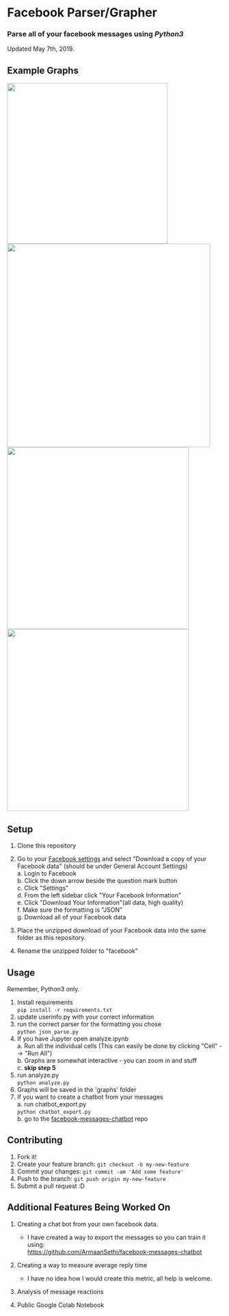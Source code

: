# Facebook Parser/Grapher
### Parse all of your facebook messages using _**Python3**_  
Updated May 7th, 2019.

## Example Graphs 
<span><img src="https://user-images.githubusercontent.com/25948390/44682733-81fade80-aa44-11e8-8339-3a38a5d22f21.png" width="375">
<img src="https://user-images.githubusercontent.com/25948390/44682734-832c0b80-aa44-11e8-9d80-c9db0602de04.png" width="475">
</span>
<img src="https://user-images.githubusercontent.com/25948390/44682735-83c4a200-aa44-11e8-9ba5-9058bfaf2d56.png" width="425">
<img src="https://user-images.githubusercontent.com/25948390/44682739-84f5cf00-aa44-11e8-8b5d-1007614d8b2b.png" width="425">


## Setup
1. Clone this repository
2. Go to your [Facebook settings](https://www.facebook.com/settings) and select "Download a copy of your Facebook data" (should be under General Account Settings)  
  a. Login to Facebook  
  b. Click the down arrow beside the question mark button  
  c. Click "Settings"  
  d. From the left sidebar click "Your Facebook Information"  
  e. Click "Download Your Information"(all data, high quality)  
  f. Make sure the formatting is "JSON"   
  g. Download all of your Facebook data  
  
3. Place the unzipped download of your Facebook data into the same folder as this repository.  
4. Rename the unzipped folder to "facebook"  

## Usage
Remember, Python3 only.  
1. Install requirements  
      `pip install -r requirements.txt`  
2. update userinfo.py with your correct information  
3. run the correct parser for the formatting you chose  
      `python json_parse.py`
4. If you have Jupyter open analyze.ipynb    
  a. Run all the individual cells (This can easily be done by clicking "Cell" --> "Run All")  
  b. Graphs are somewhat interactive - you can zoom in and stuff  
  c. __skip step 5__
5. run analyze.py  
      `python analyze.py`  
6. Graphs will be saved in the 'graphs' folder
7. If you want to create a chatbot from your messages   
  a. run chatbot_export.py  
      `python chatbot_export.py`  
  b. go to the [facebook-messages-chatbot](https://github.com/ArmaanSethi/facebook-messages-chatbot) repo  
     
## Contributing
1. Fork it!
2. Create your feature branch: `git checkout -b my-new-feature`
3. Commit your changes: `git commit -am 'Add some feature'`
4. Push to the branch: `git push origin my-new-feature`
5. Submit a pull request :D

## Additional Features Being Worked On
1. Creating a chat bot from your own facebook data. <br>
    - I have created a way to export the messages so you can train it using: <br>
  https://github.com/ArmaanSethi/facebook-messages-chatbot
  
2. Creating a way to measure average reply time <br>
    - I have no idea how I would create this metric, all help is welcome.

3. Analysis of message reactions  
4. Public Google Colab Notebook  

